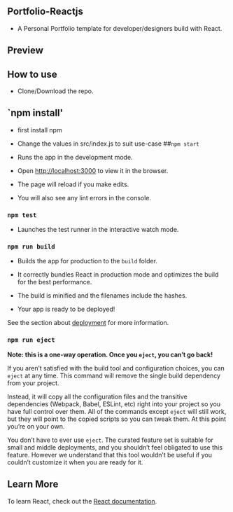 ## Portfolio-Reactjs 
- A Personal Portfolio template for developer/designers build with React.

## Preview

## How to use
- Clone/Download the repo.
## `npm install'
- first install npm
- Change the values in src/index.js to suit use-case
##`npm start`
- Runs the app in the development mode. <br>

- Open [http://localhost:3000](http://localhost:3000) to view it in the browser.

- The page will reload if you make edits.<br>
- You will also see any lint errors in the console.

### `npm test`

- Launches the test runner in the interactive watch mode.<br>

### `npm run build`

- Builds the app for production to the `build` folder.<br>
- It correctly bundles React in production mode and optimizes the build for the best performance.

- The build is minified and the filenames include the hashes.<br>
- Your app is ready to be deployed!

See the section about [deployment](https://facebook.github.io/create-react-app/docs/deployment) for more information.

### `npm run eject`

**Note: this is a one-way operation. Once you `eject`, you can’t go back!**

If you aren’t satisfied with the build tool and configuration choices, you can `eject` at any time. This command will remove the single build dependency from your project.

Instead, it will copy all the configuration files and the transitive dependencies (Webpack, Babel, ESLint, etc) right into your project so you have full control over them. All of the commands except `eject` will still work, but they will point to the copied scripts so you can tweak them. At this point you’re on your own.

You don’t have to ever use `eject`. The curated feature set is suitable for small and middle deployments, and you shouldn’t feel obligated to use this feature. However we understand that this tool wouldn’t be useful if you couldn’t customize it when you are ready for it.

## Learn More

To learn React, check out the [React documentation](https://reactjs.org/).
